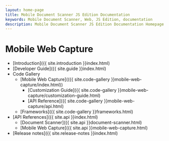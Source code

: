 ```yaml
---
layout: home-page
title: Mobile Document Scanner JS Edition Documentation
keywords: Mobile Document Scanner, Web, JS Edition, documentation
description: Mobile Document Scanner JS Edition Documentation Homepage
---
```


# Mobile Web Capture

- [Introduction]({{ site.introduction }}index.html)
- [Developer Guide]({{ site.guide }}index.html)
- Code Gallery
  - [Mobile Web Capture](({{ site.code-gallery }}mobile-web-capture/index.html))
    - [Customization Guide]({{ site.code-gallery }}mobile-web-capture/customization-guide.html)
    - [API Reference]({{ site.code-gallery }}mobile-web-capture/api.html)
  - [Frameworks]({{ site.code-gallery }}frameworks.html)
- [API References]({{ site.api }}index.html)
  - [Document Scanner]({{ site.api }}document-scanner.html)
  - [Mobile Web Capture]({{ site.api }}mobile-web-capture.html)
- [Release notes]({{ site.release-notes }}index.html)
